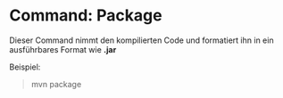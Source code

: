 # Command: Package
Dieser Command nimmt den kompilierten Code und formatiert ihn in ein ausführbares Format wie **.jar**

Beispiel:
> mvn package